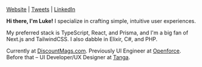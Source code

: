 [Website](https://lukeivie.com) | [Tweets](https://twitter.com/IvieLuke) | [LinkedIn](https://linkedin.com/in/luke-ivie)

**Hi there, I'm Luke!** I specialize in crafting simple, intuitive user experiences.

My preferred stack is TypeScript, React, and Prisma, and I'm a big fan of Next.js and TailwindCSS. I also dabble in Elixir, C#, and PHP.

Currently at [DiscountMags.com](https://discountmags.com). Previously UI Engineer at [Openforce](https://oforce.com). Before that – UI Developer/UX Designer at [Tanga](https://www.tanga.com/).
